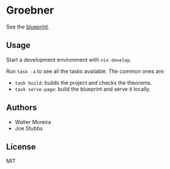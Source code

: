 # Groebner

See the [blueprint](https://provables.github.io/groebner).

## Usage

Start a development environment with `nix develop`.

Run `task -a` to see all the tasks available. The common ones are:

* `task build`: builds the project and checks the theorems.
* `task serve-page`: build the blueprint and serve it locally.

## Authors

* Walter Moreira
* Joe Stubbs

## License

MIT
